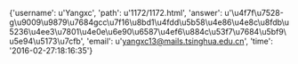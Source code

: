 {'username': u'Yangxc', 'path': u'1172/1172.html', 'answer': u'\u4f7f\u7528-g\u9009\u9879\u7684gcc\u7f16\u8bd1\u4fdd\u5b58\u4e86\u4e8c\u8fdb\u5236\u4ee3\u7801\u4e0e\u6e90\u6587\u4ef6\u884c\u53f7\u7684\u5bf9\u5e94\u5173\u7cfb', 'email': u'yangxc13@mails.tsinghua.edu.cn', 'time': '2016-02-27:18:16:35'}